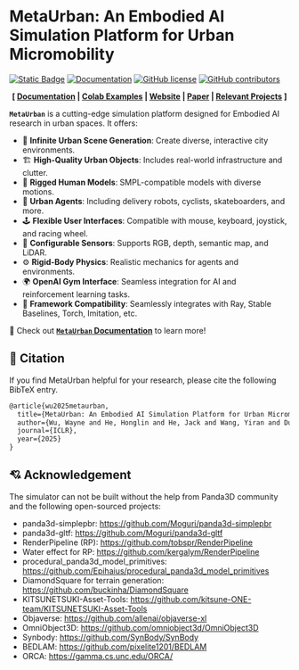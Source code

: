 # MetaUrban: An Embodied AI Simulation Platform for Urban Micromobility

[![Static Badge](https://img.shields.io/badge/MetaUrban-arxiv-blue)](https://arxiv.org/pdf/2407.08725.pdf)
[![Documentation](https://readthedocs.org/projects/metaurban-simulator/badge/?version=latest)](https://metaurban-simulator.readthedocs.io)
[![GitHub license](https://img.shields.io/github/license/metadriverse/metaurban)](https://github.com/metadriverse/metaurban/blob/main/LICENSE.txt)
[![GitHub contributors](https://img.shields.io/github/contributors/metadriverse/metaurban)](https://github.com/metadriverse/metaurban/graphs/contributors)

<div style="text-align: center; width:100%; margin: 0 auto; display: inline-block">
<strong>
[
<a href="https://metaurban-simulator.readthedocs.io">Documentation</a>
|
<a href="https://colab.research.google.com/github/metadriverse/metaurban/blob/main/metaurban/examples/basic_colab_usage.ipynb">Colab Examples</a>
|
<a href="https://metadriverse.github.io/metaurban/">Website</a>
|
<a href="https://arxiv.org/pdf/2407.08725.pdf">Paper</a>
|
<a href="https://metadriverse.github.io/">Relevant Projects</a>
]
</strong>
</div>


**`MetaUrban`** is a cutting-edge simulation platform designed for Embodied AI research in urban spaces. It offers:

- 🌆 **Infinite Urban Scene Generation**: Create diverse, interactive city environments.  
- 🏗️ **High-Quality Urban Objects**: Includes real-world infrastructure and clutter.   
- 🧍 **Rigged Human Models**: SMPL-compatible models with diverse motions.
- 🤖 **Urban Agents**: Including delivery robots, cyclists, skateboarders, and more.  
- 🕹️ **Flexible User Interfaces**: Compatible with mouse, keyboard, joystick, and racing wheel.  
- 🎥 **Configurable Sensors**: Supports RGB, depth, semantic map, and LiDAR.  
- ⚙️ **Rigid-Body Physics**: Realistic mechanics for agents and environments.  
- 🌍 **OpenAI Gym Interface**: Seamless integration for AI and reinforcement learning tasks.
- 🔗 **Framework Compatibility**: Seamlessly integrates with Ray, Stable Baselines, Torch, Imitation, etc.

📖 Check out [**`MetaUrban` Documentation**](https://metaurban-simulator.readthedocs.io) to learn more!

## 📎 Citation

If you find MetaUrban helpful for your research, please cite the following BibTeX entry.

```latex
@article{wu2025metaurban,
  title={MetaUrban: An Embodied AI Simulation Platform for Urban Micromobility},
  author={Wu, Wayne and He, Honglin and He, Jack and Wang, Yiran and Duan, Chenda and Liu, Zhizheng and Li, Quanyi and Zhou, Bolei},
  journal={ICLR},
  year={2025}
}
```

## 💘 Acknowledgement
The simulator can not be built without the help from Panda3D community and the following open-sourced projects:
- panda3d-simplepbr: https://github.com/Moguri/panda3d-simplepbr
- panda3d-gltf: https://github.com/Moguri/panda3d-gltf
- RenderPipeline (RP): https://github.com/tobspr/RenderPipeline
- Water effect for RP: https://github.com/kergalym/RenderPipeline 
- procedural_panda3d_model_primitives: https://github.com/Epihaius/procedural_panda3d_model_primitives
- DiamondSquare for terrain generation: https://github.com/buckinha/DiamondSquare
- KITSUNETSUKI-Asset-Tools: https://github.com/kitsune-ONE-team/KITSUNETSUKI-Asset-Tools
- Objaverse: https://github.com/allenai/objaverse-xl
- OmniObject3D: https://github.com/omniobject3d/OmniObject3D
- Synbody: https://github.com/SynBody/SynBody
- BEDLAM: https://github.com/pixelite1201/BEDLAM
- ORCA: https://gamma.cs.unc.edu/ORCA/